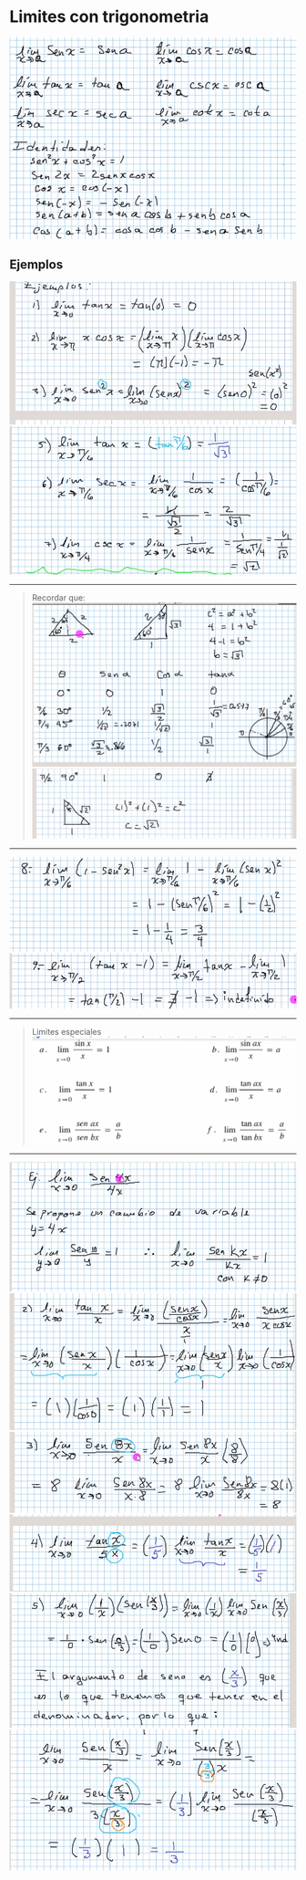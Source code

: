 # Limites con trigonometria

![teoria](./img/2021-12-10-09-42.png)

## Ejemplos

![eje1](./img/2021-12-10-09-46.png)
![eje2](./img/2021-12-10-10-03.png)

---
> Recordar que:
> ![Rec](./img/2021-12-10-09-49.png)
> ![Rec](./img/2021-12-10-09-56.png)
---

![eje3](./img/2021-12-10-10-06.png)
![eje4](./img/2021-12-10-10-07.png)

---
> Limites especiales
> ![limespeciales](./img/2021-12-10-10-14.png)
---

![eje5](./img/2021-12-10-10-19.png)
![eje6](./img/2021-12-10-10-21.png)
![eje7](./img/2021-12-10-10-24.png)
![eje8](./img/2021-12-10-10-29.png)
![eje9](./img/2021-12-10-10-31.png)
![eje9](./img/2021-12-10-10-37.png)

